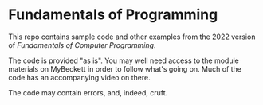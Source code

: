 # Fundamentals of Programming

This repo contains sample code and other examples from the 2022 version of *Fundamentals of
Computer Programming*.

The code is provided "as is". You may well need access to the module materials on MyBeckett in
order to follow what's going on. Much of the code has an accompanying video on there.

The code may contain errors, and, indeed, cruft.
